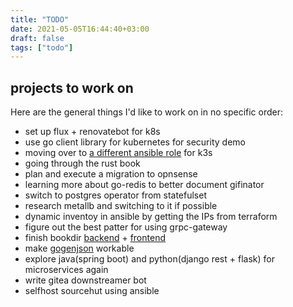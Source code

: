 ```yaml
---
title: "TODO"
date: 2021-05-05T16:44:40+03:00
draft: false
tags: ["todo"]
---
```


## projects to work on
Here are the general things I'd like to work on in no specific order:

- set up flux + renovatebot for k8s
- use go client library for kubernetes for security demo
- moving over to [a different ansible role](https://github.com/PyratLabs/ansible-role-k3s) for k3s
- going through the rust book
- plan and execute a migration to opnsense
- learning more about go-redis to better document gifinator
- switch to postgres operator from statefulset
- research metallb and switching to it if possible
- dynamic inventoy in ansible by getting the IPs from terraform
- figure out the best patter for using grpc-gateway
- finish bookdir [backend](https://gitlab.com/insanitywholesale/bookdir) + [frontend](https://gitlab.com/insanitywholesale/simple-react-boi)
- make [gogenjson](https://gitlab.com/insanitywholesale/gogenjson) workable
- explore java(spring boot) and python(django rest + flask) for microservices again
- write gitea downstreamer bot
- selfhost sourcehut using ansible
